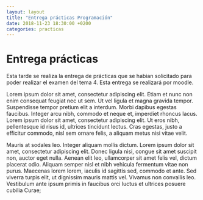 ```yaml
---
layout: layout
title: "Entrega prácticas Programación"
date: 2018-11-23 18:30:00 +0200
categories: practicas
---
```


<h1> Entrega prácticas </h1>
Esta tarde se realiza la entrega de prácticas que se habian solicitado para poder realizar el examen del tema 4. Esta entrega se realizará por moodle.

Lorem ipsum dolor sit amet, consectetur adipiscing elit. Etiam et nunc non enim consequat feugiat nec ut sem. Ut vel ligula et magna gravida tempor. Suspendisse tempor pretium elit a interdum. Morbi dapibus egestas faucibus. Integer arcu nibh, commodo et neque et, imperdiet rhoncus lacus. Lorem ipsum dolor sit amet, consectetur adipiscing elit. Ut eros nibh, pellentesque id risus id, ultrices tincidunt lectus. Cras egestas, justo a efficitur commodo, nisl sem ornare felis, a aliquam metus nisi vitae velit.

Mauris at sodales leo. Integer aliquam mollis dictum. Lorem ipsum dolor sit amet, consectetur adipiscing elit. Donec ligula nisi, congue sit amet suscipit non, auctor eget nulla. Aenean elit leo, ullamcorper sit amet felis vel, dictum placerat odio. Aliquam semper nisl et nibh vehicula fermentum vitae non purus. Maecenas lorem lorem, iaculis id sagittis sed, commodo et ante. Sed viverra turpis elit, ut dignissim mauris mattis vel. Vivamus non convallis leo. Vestibulum ante ipsum primis in faucibus orci luctus et ultrices posuere cubilia Curae;

